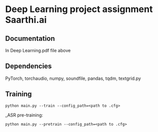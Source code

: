 # Deep Learning project assignment Saarthi.ai

## Documentation
In Deep Learning.pdf file above

## Dependencies
PyTorch, torchaudio, numpy, soundfile, pandas, tqdm, textgrid.py

## Training
```
python main.py --train --config_path=<path to .cfg>
```

_ASR pre-training:
```
python main.py --pretrain --config_path=<path to .cfg>
```


